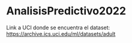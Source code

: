 # AnalisisPredictivo2022
 Link a UCI donde se encuentra el dataset: https://archive.ics.uci.edu/ml/datasets/adult 
